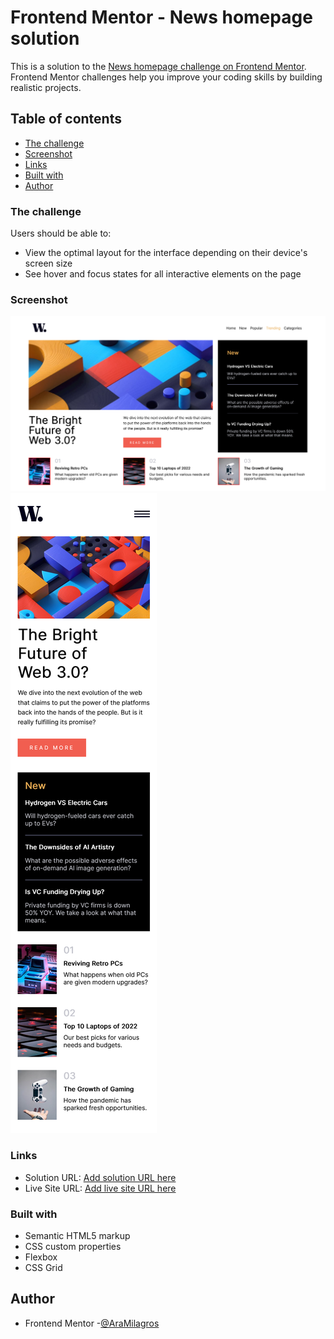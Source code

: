 # Frontend Mentor - News homepage solution

This is a solution to the [News homepage challenge on Frontend Mentor](https://www.frontendmentor.io/challenges/news-homepage-H6SWTa1MFl). Frontend Mentor challenges help you improve your coding skills by building realistic projects. 

## Table of contents

  - [The challenge](#the-challenge)
  - [Screenshot](#screenshot)
  - [Links](#links)
  - [Built with](#built-with)
  - [Author](#author)

### The challenge

Users should be able to:

- View the optimal layout for the interface depending on their device's screen size
- See hover and focus states for all interactive elements on the page

### Screenshot

![](./design/desktop.png)
![](./design/mobile.png)

### Links

- Solution URL: [Add solution URL here](https://github.com/AraMilagros/Proyectos-varios-HTML-CSS-JS/tree/main/7-homepage-main)
- Live Site URL: [Add live site URL here](homepage-main.netlify.app)

### Built with

- Semantic HTML5 markup
- CSS custom properties
- Flexbox
- CSS Grid

## Author

- Frontend Mentor -[@AraMilagros](https://www.frontendmentor.io/profile/AraMilagros)
